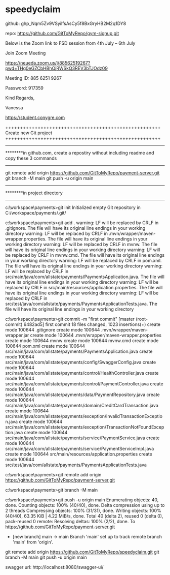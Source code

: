 # speedyclaim

github: 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

repo: https://github.com/GitToMyRepo/gym-signup.git

Below is the Zoom link to FSD session from 4th July – 6th July

 

Join Zoom Meeting

https://neueda.zoom.us/j/88562519267?pwd=THg0eGZCbHBhQjRWSkQ3REV3bTJOdz09

Meeting ID: 885 6251 9267

Password: 917359

 

Kind Regards,

Vanessa


https://student.conygre.com


+++++++++++++++++++++++++++++++++++++++++++++++++++++
Create new Git project
+++++++++++++++++++++++++++++++++++++++++++++++++++++

*************************************************************
********in github.com, create a repostiry without including readme and copy these 3 commands
*************************************************************
git remote add origin https://github.com/GitToMyRepo/payment-server.git
git branch -M main
git push -u origin main

*************************************************************
********in project directory
*************************************************************
c:\workspace\payments>git init
Initialized empty Git repository in C:/workspace/payments/.git/

c:\workspace\payments>git add .
warning: LF will be replaced by CRLF in .gitignore.
The file will have its original line endings in your working directory
warning: LF will be replaced by CRLF in .mvn/wrapper/maven-wrapper.properties.
The file will have its original line endings in your working directory
warning: LF will be replaced by CRLF in mvnw.
The file will have its original line endings in your working directory
warning: LF will be replaced by CRLF in mvnw.cmd.
The file will have its original line endings in your working directory
warning: LF will be replaced by CRLF in pom.xml.
The file will have its original line endings in your working directory
warning: LF will be replaced by CRLF in src/main/java/com/allstate/payments/PaymentsApplication.java.
The file will have its original line endings in your working directory
warning: LF will be replaced by CRLF in src/main/resources/application.properties.
The file will have its original line endings in your working directory
warning: LF will be replaced by CRLF in src/test/java/com/allstate/payments/PaymentsApplicationTests.java.
The file will have its original line endings in your working directory

c:\workspace\payments>git commit -m "first commit"
[master (root-commit) 6482ad5] first commit
 18 files changed, 1023 insertions(+)
 create mode 100644 .gitignore
 create mode 100644 .mvn/wrapper/maven-wrapper.jar
 create mode 100644 .mvn/wrapper/maven-wrapper.properties
 create mode 100644 mvnw
 create mode 100644 mvnw.cmd
 create mode 100644 pom.xml
 create mode 100644 src/main/java/com/allstate/payments/PaymentsApplication.java
 create mode 100644 src/main/java/com/allstate/payments/config/SwaggerConfig.java
 create mode 100644 src/main/java/com/allstate/payments/control/HealthController.java
 create mode 100644 src/main/java/com/allstate/payments/control/PaymentController.java
 create mode 100644 src/main/java/com/allstate/payments/data/PaymentRepository.java
 create mode 100644 src/main/java/com/allstate/payments/domain/CreditCardTransaction.java
 create mode 100644 src/main/java/com/allstate/payments/exception/InvalidTransactionException.java
 create mode 100644 src/main/java/com/allstate/payments/exception/TransactionNotFoundException.java
 create mode 100644 src/main/java/com/allstate/payments/service/PaymentService.java
 create mode 100644 src/main/java/com/allstate/payments/service/PaymentServiceImpl.java
 create mode 100644 src/main/resources/application.properties
 create mode 100644 src/test/java/com/allstate/payments/PaymentsApplicationTests.java

c:\workspace\payments>git remote add origin https://github.com/GitToMyRepo/payment-server.git

c:\workspace\payments>git branch -M main

c:\workspace\payments>git push -u origin main
Enumerating objects: 40, done.
Counting objects: 100% (40/40), done.
Delta compression using up to 2 threads
Compressing objects: 100% (31/31), done.
Writing objects: 100% (40/40), 63.35 KiB | 4.22 MiB/s, done.
Total 40 (delta 2), reused 0 (delta 0), pack-reused 0
remote: Resolving deltas: 100% (2/2), done.
To https://github.com/GitToMyRepo/payment-server.git
 * [new branch]      main -> main
Branch 'main' set up to track remote branch 'main' from 'origin'.





git remote add origin https://github.com/GitToMyRepo/speedyclaim.git
git branch -M main
git push -u origin main

swagger url: http://localhost:8080/swagger-ui/
